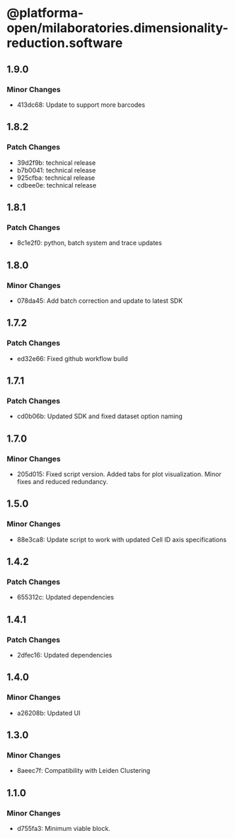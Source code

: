 # @platforma-open/milaboratories.dimensionality-reduction.software

## 1.9.0

### Minor Changes

- 413dc68: Update to support more barcodes

## 1.8.2

### Patch Changes

- 39d2f9b: technical release
- b7b0041: technical release
- 925cfba: technical release
- cdbee0e: technical release

## 1.8.1

### Patch Changes

- 8c1e2f0: python, batch system and trace updates

## 1.8.0

### Minor Changes

- 078da45: Add batch correction and update to latest SDK

## 1.7.2

### Patch Changes

- ed32e66: Fixed github workflow build

## 1.7.1

### Patch Changes

- cd0b06b: Updated SDK and fixed dataset option naming

## 1.7.0

### Minor Changes

- 205d015: Fixed script version. Added tabs for plot visualization. Minor fixes and reduced redundancy.

## 1.5.0

### Minor Changes

- 88e3ca8: Update script to work with updated Cell ID axis specifications

## 1.4.2

### Patch Changes

- 655312c: Updated dependencies

## 1.4.1

### Patch Changes

- 2dfec16: Updated dependencies

## 1.4.0

### Minor Changes

- a26208b: Updated UI

## 1.3.0

### Minor Changes

- 8aeec7f: Compatibility with Leiden Clustering

## 1.1.0

### Minor Changes

- d755fa3: Minimum viable block.
